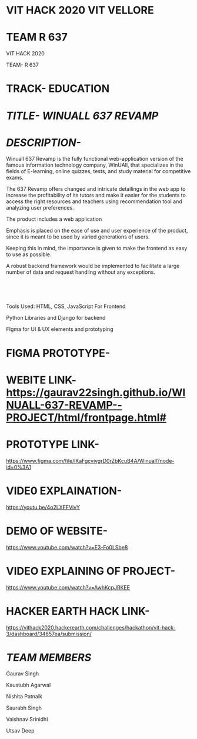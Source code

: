 # VIT HACK 2020 VIT VELLORE
# TEAM R 637

VIT HACK 2020

TEAM- R 637

# TRACK- EDUCATION

# *TITLE- WINUALL 637 REVAMP*

 # *DESCRIPTION-*
 
 Winuall 637 Revamp is the fully functional web-application version of the famous information technology company, WinUAll, that specializes in the fields of E-learning, online quizzes, tests, and study material for competitive exams.​

The 637 Revamp offers changed and intricate detailings in the web app to increase the profitability of its tutors and make it easier for the students to access the right resources and teachers using recommendation tool and analyzing user preferences.

The product includes a web application​

Emphasis is placed on the ease of use and user experience of the product, since it is meant to be used by varied generations of users.​

Keeping this in mind, the importance is given to make the frontend as easy to use as possible.​

A robust backend framework would be implemented to facilitate a large number of data and request handling without any exceptions.​

​

​

Tools Used:
HTML, CSS, JavaScript For Frontend​

Python Libraries and Django for backend​

FIgma for UI & UX elements and prototyping​


# FIGMA PROTOTYPE-
# WEBITE LINK- https://gaurav22singh.github.io/WINUALL-637-REVAMP--PROJECT/html/frontpage.html#
# PROTOTYPE LINK- 
https://www.figma.com/file/lKaFgcvivgrD0rZbKcuB4A/Winuall?node-id=0%3A1

# VIDE0 EXPLAINATION-
https://youtu.be/4o2LXFFVivY

# DEMO OF WEBSITE- 
https://www.youtube.com/watch?v=E3-Fo0LSbe8

# VIDEO EXPLAINING OF PROJECT- 
https://www.youtube.com/watch?v=AwhKcpJRKEE  

# HACKER EARTH HACK LINK-
https://vithack2020.hackerearth.com/challenges/hackathon/vit-hack-3/dashboard/34657ea/submission/



# *TEAM MEMBERS*

Gaurav Singh

Kaustubh Agarwal

Nishita Patnaik

Saurabh Singh

Vaishnav Srinidhi

Utsav Deep
